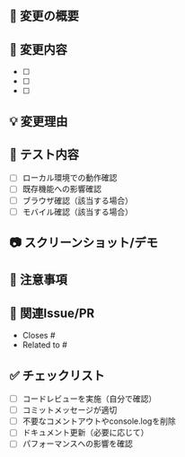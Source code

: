 ## 🎯 変更の概要

<!-- このPRで何を変更したかを簡潔に説明 -->

## 🔧 変更内容

<!-- 具体的な変更点をリストアップ -->

- [ ]
- [ ]
- [ ]

## 💡 変更理由

<!-- なぜこの変更が必要だったかを説明 -->

## 🧪 テスト内容

<!-- どのようにテストしたかを記載 -->

- [ ] ローカル環境での動作確認
- [ ] 既存機能への影響確認
- [ ] ブラウザ確認（該当する場合）
- [ ] モバイル確認（該当する場合）

## 📷 スクリーンショット/デモ

<!-- UI変更がある場合はスクリーンショットを添付 -->
<!-- 新機能の場合はGIFやビデオで動作を示す -->

## 📝 注意事項

<!-- 他の開発者（未来の自分含む）が知っておくべきことがあれば記載 -->

## 🔗 関連Issue/PR

<!-- 関連するIssueやPRがあればリンクを記載 -->

- Closes #
- Related to #

## ✅ チェックリスト

- [ ] コードレビューを実施（自分で確認）
- [ ] コミットメッセージが適切
- [ ] 不要なコメントアウトやconsole.logを削除
- [ ] ドキュメント更新（必要に応じて）
- [ ] パフォーマンスへの影響を確認
